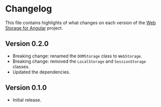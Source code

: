 # Changelog
This file contains highlights of what changes on each version of the [Web Storage for Angular](https://github.com/cedx/ngx-storage) project.

## Version 0.2.0
- Breaking change: renamed the `DOMStorage` class to `WebStorage`.
- Breaking change: removed the `LocalStorage` and `SessionStorage` classes.
- Updated the dependencies.

## Version 0.1.0
- Initial release.
